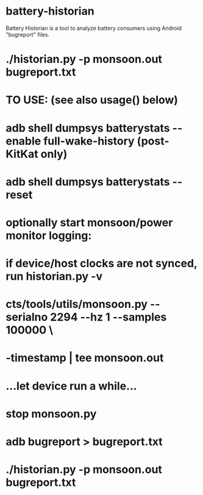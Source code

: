 battery-historian
=================

Battery Historian is a tool to analyze battery consumers using Android "bugreport" files.

# ./historian.py -p monsoon.out bugreport.txt

# TO USE: (see also usage() below)
# adb shell dumpsys batterystats --enable full-wake-history  (post-KitKat only)
# adb shell dumpsys batterystats --reset
# optionally start monsoon/power monitor logging:
#   if device/host clocks are not synced, run historian.py -v
#   cts/tools/utils/monsoon.py --serialno 2294 --hz 1 --samples 100000 \
#   -timestamp | tee monsoon.out
# ...let device run a while...
# stop monsoon.py
# adb bugreport > bugreport.txt
# ./historian.py -p monsoon.out bugreport.txt
